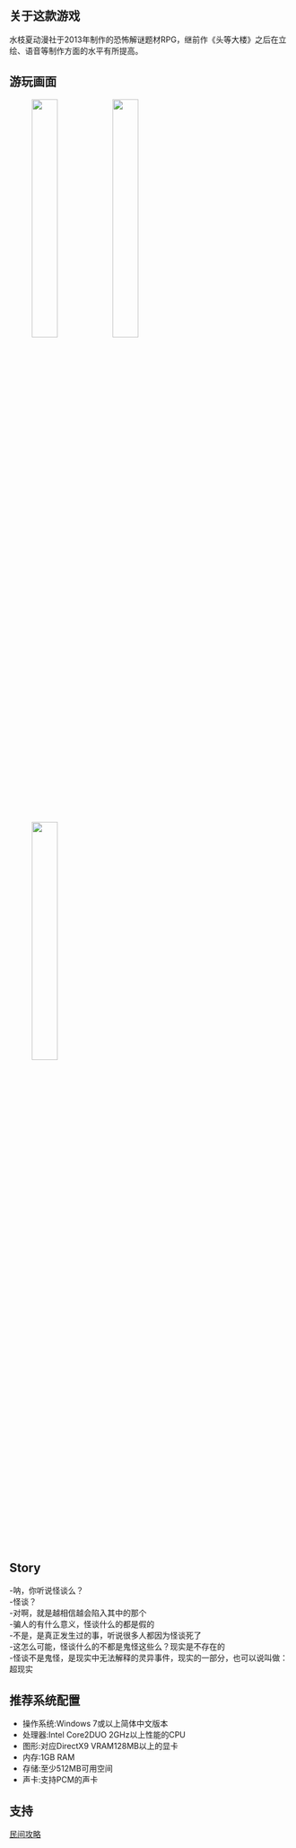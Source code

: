 ## 关于这款游戏  
水枝夏动漫社于2013年制作的恐怖解谜题材RPG，继前作《头等大楼》之后在立绘、语音等制作方面的水平有所提高。  

## 游玩画面  
<figure class="third">
  <img src="https://wx3.sinaimg.cn/large/98375affgy1fx54o8roa2j20g40c379n.jpg" width="33%">
  <img src="https://wx2.sinaimg.cn/large/98375affgy1fx54oc84y9j20gj0cdaep.jpg" width="33%">
  <img src="https://wx3.sinaimg.cn/large/98375affgy1fx54ogwpwqj20gn0chtc1.jpg" width="33%">
</figure>

## Story    
-呐，你听说怪谈么？  
-怪谈？  
-对啊，就是越相信越会陷入其中的那个  
-骗人的有什么意义，怪谈什么的都是假的  
-不是，是真正发生过的事，听说很多人都因为怪谈死了  
-这怎么可能，怪谈什么的不都是鬼怪这些么？现实是不存在的  
-怪谈不是鬼怪，是现实中无法解释的灵异事件，现实的一部分，也可以说叫做：超现实  

## 推荐系统配置  
* 操作系统:Windows 7或以上简体中文版本  
* 处理器:Intel Core2DUO 2GHz以上性能的CPU  
* 图形:对应DirectX9 VRAM128MB以上的显卡  
* 内存:1GB RAM  
* 存储:至少512MB可用空间  
* 声卡:支持PCM的声卡  

## 支持  
[民间攻略](https://tieba.baidu.com/p/2509536250)
